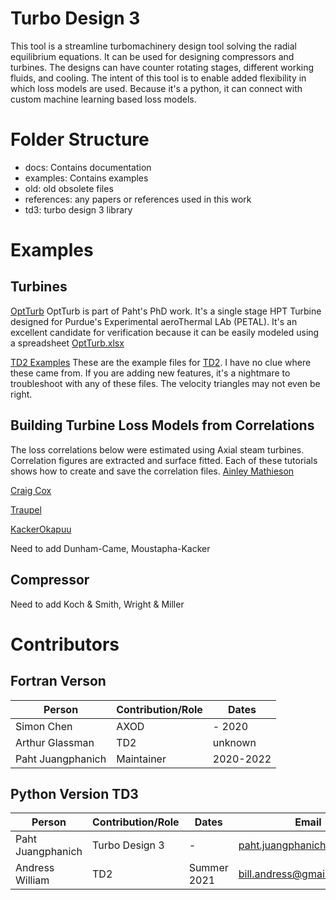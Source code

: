 # Turbo Design 3 
This tool is a streamline turbomachinery design tool solving the radial equilibrium equations. It can be used for designing compressors and turbines. The designs can have counter rotating stages, different working fluids, and cooling. The intent of this tool is to enable added flexibility in which loss models are used. Because it's a python, it can connect with custom machine learning based loss models.

# Folder Structure
- docs: Contains documentation  
- examples: Contains examples 
- old: old obsolete files 
- references: any papers or references used in this work 
- td3: turbo design 3 library 

# Examples 
## Turbines
[OptTurb](/examples/optturb-turbine/) OptTurb is part of Paht's PhD work. It's a single stage HPT Turbine designed for Purdue's Experimental aeroThermal LAb (PETAL). It's an excellent candidate for verification because it can be easily modeled using a spreadsheet [OptTurb.xlsx](/references/OptTurb1D_v02.xlsx) 

[TD2 Examples](/examples/td2-turbine-examples/) These are the example files for [TD2](https://software.nasa.gov/software/LEW-11029-1). I have no clue where these came from. If you are adding new features, it's a nightmare to troubleshoot with any of these files. The velocity triangles may not even be right. 


## Building Turbine Loss Models from Correlations
The loss correlations below were estimated using Axial steam turbines. Correlation figures are extracted and surface fitted. Each of these tutorials shows how to create and save the correlation files. 
[Ainley Mathieson](references/Turbines/AinleyMathieson/ainley_mathieson.ipynb)

[Craig Cox](references/Turbines/CraigCox/craig_cox.ipynb)

[Traupel](references/Turbines/Traupel/traupel.ipynb)

[KackerOkapuu](references/Turbines/KackerOkapuu/kacker_okapuu.ipynb)

Need to add Dunham-Came, Moustapha-Kacker

## Compressor

Need to add Koch & Smith, Wright & Miller


# Contributors

## Fortran Verson
| Person | Contribution/Role | Dates |
| ------ | ------ | ------ |
| Simon Chen | AXOD | - 2020 |
| Arthur Glassman | TD2 | unknown |
| Paht Juangphanich | Maintainer | 2020-2022 |


## Python Version TD3
| Person | Contribution/Role | Dates | Email |
| ------ | ----------------- | ----- | ------|
| Paht Juangphanich | Turbo Design 3 | - | paht.juangphanich@nasa.gov |
| Andress William | TD2 | Summer 2021 | bill.andress@gmail.com |

